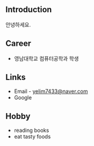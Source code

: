## Introduction
안녕하세요. 

## Career
- 영남대학교 컴퓨터공학과 학생

## Links
- Email - yelim7433@naver.com
- Google

## Hobby
- reading books
- eat tasty foods

